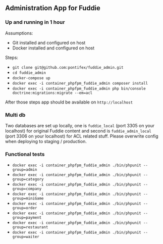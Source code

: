 ## Administration App for Fuddie

### Up and running in 1 hour

Assumptions:
* Git installed and configured on host
* Docker installed and configured on host

Steps:
* ```git clone git@github.com:pontifex/fuddie_admin.git```
* ```cd fuddie_admin```
* ```docker-compose up```
* ```docker exec -i container_phpfpm_fuddie_admin composer install```
* ```docker exec -i container_phpfpm_fuddie_admin php bin/console doctrine:migrations:migrate --em=acl```

After those steps app should be available on ```http://localhost```

### Multi db
Two databases are set up locally, one is `fuddie_local` (port 3305 on your localhost) for original Fuddie content and
second is `fuddie_admin_local` (port 3306 on your localhost) for ACL related stuff. Please overwrite config when 
deploying to staging / production.

### Functional tests
* ```docker exec -i container_phpfpm_fuddie_admin ./bin/phpunit --group=admin```
* ```docker exec -i container_phpfpm_fuddie_admin ./bin/phpunit --group=category```
* ```docker exec -i container_phpfpm_fuddie_admin ./bin/phpunit --group=company```
* ```docker exec -i container_phpfpm_fuddie_admin ./bin/phpunit --group=miniGame```
* ```docker exec -i container_phpfpm_fuddie_admin ./bin/phpunit --group=order```
* ```docker exec -i container_phpfpm_fuddie_admin ./bin/phpunit --group=payment```
* ```docker exec -i container_phpfpm_fuddie_admin ./bin/phpunit --group=restaurant```
* ```docker exec -i container_phpfpm_fuddie_admin ./bin/phpunit --group=waiter```
